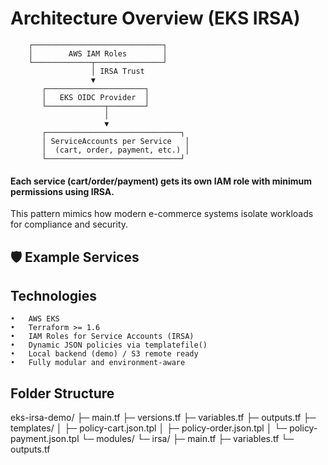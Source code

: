 # Architecture Overview (EKS IRSA)

        ┌─────────────────────────────┐
        │        AWS IAM Roles        │
        └─────────────┬───────────────┘
                      │ IRSA Trust
                      ▼
           ┌──────────────────────┐
           │   EKS OIDC Provider  │
           └─────────────┬────────┘
                         │
                         ▼
           ┌──────────────────────────────┐
           │ ServiceAccounts per Service   │
           │  (cart, order, payment, etc.) │
           └──────────────────────────────┘

#### Each service (cart/order/payment) gets its own IAM role with minimum permissions using IRSA.
This pattern mimics how modern e-commerce systems isolate workloads for compliance and security.


## 🛡 Example Services


## Technologies
	•	AWS EKS
	•	Terraform >= 1.6
	•	IAM Roles for Service Accounts (IRSA)
	•	Dynamic JSON policies via templatefile()
	•	Local backend (demo) / S3 remote ready
	•	Fully modular and environment-aware


  ## Folder Structure
eks-irsa-demo/
├─ main.tf
├─ versions.tf
├─ variables.tf
├─ outputs.tf
├─ templates/
│  ├─ policy-cart.json.tpl
│  ├─ policy-order.json.tpl
│  └─ policy-payment.json.tpl
└─ modules/
└─ irsa/
├─ main.tf
├─ variables.tf
└─ outputs.tf



